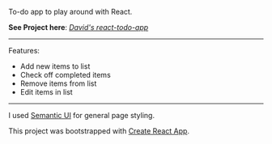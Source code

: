 To-do app to play around with React.

**See Project here**:  [*David's react-todo-app*](https://dgrayboff.github.io/react-todo-app/)

---

Features:
* Add new items to list
* Check off completed items
* Remove items from list
* Edit items in list

---

I used [Semantic UI](https://semantic-ui.com/) for general page styling.

This project was bootstrapped with [Create React App](https://github.com/facebook/create-react-app).


